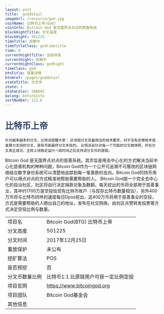 ```yaml
---
layout: post
title:  goddetail
imageUrl: /resource/god.jpg
coinName: 比特币上帝(God)
coinInfo: Bitcoin God 是无国界点对点的慈善系统
blockHightTitle: 分叉高度
blockHight: 501225
timeTitle: 加载中
timeTitleClass: godtimetitle
time: 0
currentHightTitle: 当前块高
currentHight: 加载中
currentHightClass: godhight
timeClass: god
btnTitle: 查看详情
btnHref: /pages/goddetail
stateTitle: 分叉中
state: 2
stateColor: 3AB69C
belong: btForkInfo
sortNumber: 112.6
---
```

<h1 style="color: #2F416A">比特币上帝</h1>
<small>针对越来越多的分叉，比特派提醒大家：
       区块链分叉具备相当的技术要求，对于没有足够技术或者算力支持的分叉，是有可能最终分叉失败的。
       比特派会针对每一个可能的分叉做快照，并在分叉真正成功、主网上线稳定运行一段时间之后支持该分叉币的提取。
</small>
<p>Bitcoin God 是无国界点对点的慈善系统。其宗旨是用去中心化的方式解决当前中心化慈善机构的种种问题，Bitcoin God作为一个公开可追溯不可篡改的区块链网络结合数字身份系统可以清楚地追踪到每一笔善款的去向，Bitcoin God的持币用户可以用点对点的方式精准地帮助需要帮助的人。 Bitcoin God是一个完全去中心化的自治社区，社区将自行决定捐款对象及数额。每天挖出的币将全部用于慈善事业，其中约1700万是空投给现有比特币账户（与现存比特币数量相当），另外400万币将与比特币同样的速度每日Dpos挖出，这400万币将用于慈善事业的空投，方式是需要帮助的人晒出自己的地址，发布在社交网络，由社区点赞转发投票等方式决定空投比例与数量。
</p>
<table class="center">
  <tbody>
    <tr>
        <td class="tablehalf">项目名</td>
        <td class="tablehalf">Bitcoin God(BTG) 比特币上帝</td>
    </tr>
    <tr>
        <td>分叉高度</td>
        <td>501225</td>
    </tr>
    <tr>
        <td>分叉时间</td>
        <td>2017年12月25日</td>
    </tr>
    <tr>
        <td>重放保护</td>
        <td>未公布</td>
    </tr>
    <tr>
        <td>挖矿算法</td>
        <td>POS</td>
    </tr>
    <tr>
        <td>是否预挖</td>
        <td>否</td>
    </tr>
    <tr>
        <td>分叉币数量比例</td>
        <td>比特币1:1 比原链用户可获一定比例空投</td>
    </tr>
    <tr>
        <td>项目官网</td>
        <td><a href="https://www.bitcoingod.org/" target="_blank">https://www.bitcoingod.org</a></td>
    </tr>
    <tr>
        <td>项目团队</td>
        <td>Bitcoin God基金会</td>
    </tr>
    <tr>
        <td>其他信息</td>
        <td></td>
    </tr>
  </tbody>
</table>